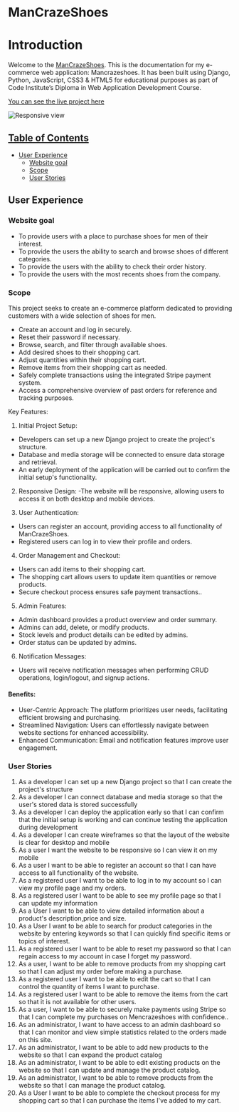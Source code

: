 # ManCrazeShoes

# Introduction

Welcome to the [ManCrazeShoes](https://mancrazeshoes-4c1185db9ef9.herokuapp.com/). This is the documentation for my e-commerce web application: Mancrazeshoes. It has been built using Django, Python, JavaScript, CSS3 & HTML5 for educational purposes as part of Code Institute’s Diploma in Web Application Development Course.

[You can see the live project here](https://mancrazeshoes-4c1185db9ef9.herokuapp.com/)

![Responsive view](https://res.cloudinary.com/dmhdrvehj/image/upload/v1715724756/mock-up_of7llk.png)

## [Table of Contents](#table-of-contents)

- [User Experience](#user-experience)
  - [Website goal](#website-goal)
  - [Scope](#scope)
  - [User Stories](#user-stories)

## User Experience

### Website goal

- To provide users with a place to purchase shoes for men of their interest.
- To provide the users the ability to search and browse shoes of different categories.
- To provide the users with the ability to check their order history.
- To provide the users with the most recents shoes from the company.

### Scope

This project seeks to create an e-commerce platform dedicated to providing customers with a wide selection of shoes for men. 

- Create an account and log in securely.
- Reset their password if necessary.
- Browse, search, and filter through available shoes.
- Add desired shoes to their shopping cart.
- Adjust quantities within their shopping cart.
- Remove items from their shopping cart as needed.
- Safely complete transactions using the integrated Stripe payment system.
- Access a comprehensive overview of past orders for reference and tracking purposes.

Key Features:

1. Initial Project Setup:

- Developers can set up a new Django project to create the project's structure.
- Database and media storage will be connected to ensure data storage and retrieval.
- An early deployment of the application will be carried out to confirm the initial setup's functionality.

2. Responsive Design: -The website will be responsive, allowing users to access it on both desktop and mobile devices.

3. User Authentication:

- Users can register an account, providing access to all functionality of ManCrazeShoes.
- Registered users can log in to view their profile and orders.

4. Order Management and Checkout:

- Users can add items to their shopping cart.
- The shopping cart allows users to update item quantities or remove products.
- Secure checkout process ensures safe payment transactions..

5. Admin Features:
- Admin dashboard provides a product overview and order summary.
- Admins can add, delete, or modify products.
- Stock levels and product details can be edited by admins.
- Order status can be updated by admins.

6. Notification Messages:

- Users will receive notification messages when performing CRUD operations, login/logout, and signup actions.

#### Benefits:

- User-Centric Approach: The platform prioritizes user needs, facilitating efficient browsing and purchasing.
- Streamlined Navigation: Users can effortlessly navigate between website sections for enhanced accessibility.
- Enhanced Communication: Email and notification features improve user engagement.

### User Stories

1. As a developer I can set up a new Django project so that I can create the project's structure
2. As a developer I can connect database and media storage so that the user's stored data is stored successfully
3. As a developer I can deploy the application early so that I can confirm that the initial setup is working and can continue testing the application during development
4. As a developer I can create wireframes so that the layout of the website is clear for desktop and mobile
5. As a user I want the website to be responsive so I can view it on my mobile
6. As a user I want to be able to register an account so that I can have access to all functionality of the website.
7. As a registered user I want to be able to log in to my account so I can view my profile page and my orders.
8. As a registered user I want to be able to see my profile page so that I can update my information
9. As a User I want to be able to view detailed information about a product's description,price and size.
10. As a User I want to be able to search for product categories in the website by entering keywords so that I can quickly find specific items or topics of interest.
11. As a registered user I want to be able to reset my password so that I can regain access to my account in case I forget my password.
12. As a user, I want to be able to remove products from my shopping cart so that I can adjust my order before making a purchase.
13. As a registered user I want to be able to edit the cart so that I can control the quantity of items I want to purchase.
14. As a registered user I want to be able to remove the items from the cart so that it is not available for other users.
15. As a user, I want to be able to securely make payments using Stripe so that I can complete my purchases on Mencrazeshoes with confidence..
16. As an administrator, I want to have access to an admin dashboard so that I can monitor and view simple statistics related to the orders made on this site.
17. As an administrator, I want to be able to add new products to the website so that I can expand the product catalog
18. As an administrator, I want to be able to edit existing products on the website so that I can update and manage the product catalog.
19. As an administrator, I want to be able to remove products from the website so that I can manage the product catalog.
20. As a User I want to be able to complete the checkout process for my shopping cart so that I can purchase the items I've added to my cart.


